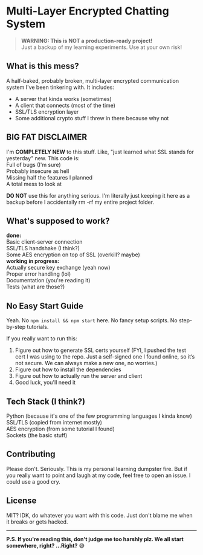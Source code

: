 # Multi-Layer Encrypted Chatting System

> **WARNING: This is NOT a production-ready project!**  
> Just a backup of my learning experiments. Use at your own risk!

## What is this mess?

A half-baked, probably broken, multi-layer encrypted communication system I've been tinkering with. It includes:
- A server that kinda works (sometimes)
- A client that connects (most of the time)
- SSL/TLS encryption layer
- Some additional crypto stuff I threw in there because why not

## BIG FAT DISCLAIMER

I'm **COMPLETELY NEW** to this stuff. Like, "just learned what SSL stands for yesterday" new. This code is:<br>
Full of bugs (I'm sure)<br>
Probably insecure as hell<br>
Missing half the features I planned<br>
A total mess to look at<br>

**DO NOT** use this for anything serious. I'm literally just keeping it here as a backup before I accidentally rm -rf my entire project folder.

## What's supposed to work?
**done:**<br>
Basic client-server connection <br>
SSL/TLS handshake (I think?) <br>
Some AES encryption on top of SSL (overkill? maybe) <br>
**working in progress:** <br>
Actually secure key exchange (yeah now) <br>
Proper error handling (lol) <br>
Documentation (you're reading it) <br>
Tests (what are those?) <br>

## No Easy Start Guide

Yeah. No `npm install && npm start` here. No fancy setup scripts. No step-by-step tutorials.

If you really want to run this:
1. Figure out how to generate SSL certs yourself (FYI, I pushed the test cert I was using to the repo. Just a self-signed one I found online, so it’s not secure. We can always make a new one, no worries.)
2. Figure out how to install the dependencies
3. Figure out how to actually run the server and client
4. Good luck, you'll need it

## Tech Stack (I think?)

Python (because it's one of the few programming languages I kinda know) <br>
SSL/TLS (copied from internet mostly)<br>
AES encryption (from some tutorial I found)<br>
Sockets (the basic stuff)<br>

## Contributing

Please don't. Seriously. This is my personal learning dumpster fire. But if you really want to point and laugh at my code, feel free to open an issue. I could use a good cry.

## License

MIT? IDK, do whatever you want with this code. Just don't blame me when it breaks or gets hacked.

---

**P.S. If you're reading this, don't judge me too harshly plz. We all start somewhere, right? ...Right?** 😅
